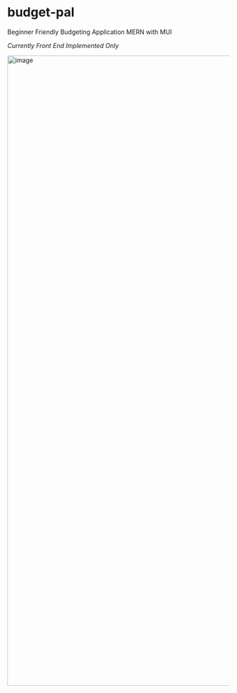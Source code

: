 # budget-pal

Beginner Friendly Budgeting Application
MERN with MUI

*Currently Front End Implemented Only*

<img width="1426" alt="image" src="https://github.com/Aaronw7/budget-pal/assets/96090461/be125ae6-2e4d-4629-bda2-eacb0bda1468">
